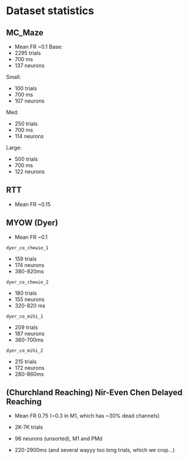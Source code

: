 # Dataset statistics


## MC_Maze
- Mean FR ~0.1
Base:
- 2295 trials
- 700 ms
- 137 neurons

Small:
- 100 trials
- 700 ms
- 107 neurons

Med:
- 250 trials
- 700 ms
- 114 neurons

Large:
- 500 trials
- 700 ms
- 122 neurons

## RTT
- Mean FR ~0.15

## MYOW (Dyer)
- Mean FR ~0.1

`dyer_co_chewie_1`
- 159 trials
- 174 neurons
- 380-820ms

`dyer_co_chewie_2`
- 180 trials
- 155 neurons
- 320-820 ms

`dyer_co_mihi_1`
- 209 trials
- 187 neurons
- 360-700ms

`dyer_co_mihi_2`
- 215 trials
- 172 neurons
- 280-860ms

## (Churchland Reaching) Nir-Even Chen Delayed Reaching
- Mean FR 0.75 (~0.3 in M1, which has ~30% dead channels)

- 2K-7K trials
- 96 neurons (unsorted), M1 and PMd
- 220-2900ms (and several wayyy too long trials, which we crop...)